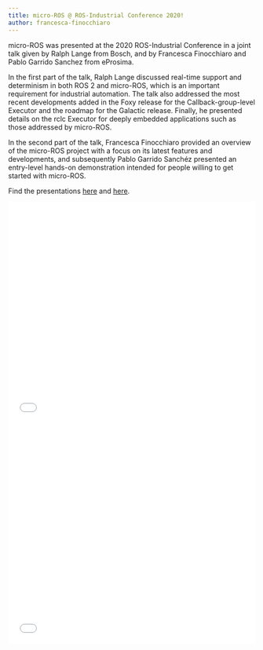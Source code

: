 ```yaml
---
title: micro-ROS @ ROS-Industrial Conference 2020! 
author: francesca-finocchiaro
---
```


micro-ROS was presented at the 2020 ROS-Industrial Conference in a joint talk given by Ralph Lange from Bosch, and by Francesca Finocchiaro and Pablo Garrido Sanchez from eProsima.

In the first part of the talk, Ralph Lange discussed real-time support and determinism in both ROS 2 and micro-ROS, which is an important requirement for industrial automation. The talk also addressed the most recent developments added in the Foxy release for the Callback-group-level Executor and the roadmap for the Galactic release. Finally, he presented details on the rclc Executor for deeply embedded applications such as those addressed by micro-ROS.

In the second part of the talk, Francesca Finocchiaro provided an overview of the micro-ROS project with a focus on its latest features and developments, and subsequently Pablo Garrido Sanchéz presented an entry-level hands-on demonstration intended for people willing to get started with micro-ROS.

<!-- Within this framework, we have delivered a talk in which we have provided an overview on the micro-ROS project with a special focus on its latest developments (Francesca Finocchiaro), and then presented an entry-level hands-on demonstration of its usage, intended for people willing to get started with micro-ROS (Pablo Garrido Sanchez).-->

Find the presentations [here](/download/ROS-Industrial_workshop_ROS2.pdf) and [here](/download/ROSIn2020-FrancescaFinocchiaro.pdf).

<embed src="/download/ROS-Industrial_workshop_ROS2.pdf" type="application/pdf" width="100%" height="450px"/>

<embed src="/download/ROSIn2020-FrancescaFinocchiaro.pdf" type="application/pdf" width="100%" height="450px"/>
